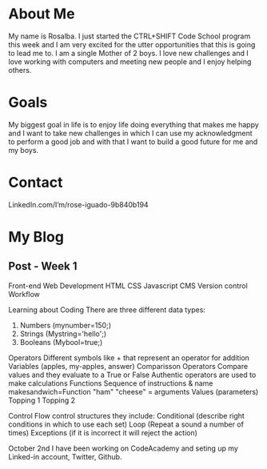 # About Me

My name is Rosalba. I just started the CTRL+SHIFT Code School program this week and I am very excited for the utter opportunities that this is going to lead me to. I am a single Mother of 2 boys. I love new challenges and I love working with computers and meeting new people and I enjoy helping others.

# Goals

My biggest goal in life is to enjoy life doing everything that makes me happy and I want to take new challenges in which I can use my acknowledgment to perform a good job and with that I want to build a good future for me and my boys.

# Contact

LinkedIn.com/I’m/rose-iguado-9b840b194

# My Blog

## Post - Week 1

Front-end Web Development
HTML
CSS
Javascript
CMS
Version control
Workflow

Learning about Coding
There are three different data types:
1. Numbers (mynumber=150;)
2. Strings (Mystring='hello';)
3. Booleans (Mybool=true;)

Operators
Different symbols like + that represent an operator for addition
Variables
(apples, my-apples, answer)
Comparisson Operators
Compare values and they evaluate to a True or False
Authentic operators are used to make calculations
Functions
Sequence of instructions & name
makesandwich=Function
"ham" "cheese" = arguments
Values (parameters)
Topping 1
Topping 2

Control Flow control structures they include:
Conditional (describe right conditions in which to use each set)
Loop (Repeat a sound a number of times)
Exceptions (if it is incorrect it will reject the action)

October 2nd I have been working on CodeAcademy and seting up my Linked-in account, Twitter, Github.




